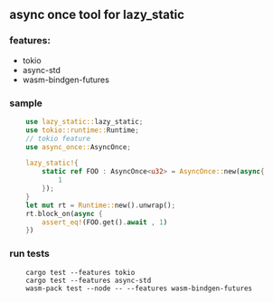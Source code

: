 ## async once tool for lazy_static

### features:
* tokio
* async-std
* wasm-bindgen-futures

### sample 
```rust
    use lazy_static::lazy_static;
    use tokio::runtime::Runtime;
    // tokio feature
    use async_once::AsyncOnce;

    lazy_static!{
        static ref FOO : AsyncOnce<u32> = AsyncOnce::new(async{
            1
        });
    }
    let mut rt = Runtime::new().unwrap();
    rt.block_on(async {
        assert_eq!(FOO.get().await , 1)
    })
```

### run tests

```
    cargo test --features tokio
    cargo test --features async-std
    wasm-pack test --node -- --features wasm-bindgen-futures
```